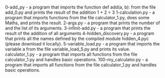0-add_py - a program that imports the function def add(a, b): from the file add_0.py and prints the result of the addition 1 + 2 = 3
1-calculation.py - a program that imports functions from the file calculator_1.py, does some Maths, and prints the result.
2-args.py - a program that prints the number of and the list of its arguments.
3-infinit-add.py - a program that prints the result of the addition of all arguments
4-hidden_discovery.py - a program that prints all the names defined by the compiled module hidden_4.pyc (please download it locally).
5-variable_load.py - a program that imports the variable a from the file variable_load_5.py and prints its value.
calculator_1.py - a program that imports all functions from the file calculator_1.py and handles basic operations.
100-my_calculator.py - a program that imports all functions from the file calculator_1.py and handles basic operations.